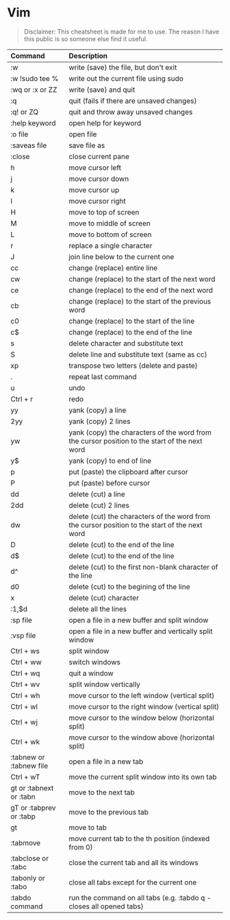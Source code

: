 # Vim

>Disclaimer: This cheatsheet is made for me to use. The reason I have this public is so someone else find it useful.

Command | Description 
:-- | :--
:w | write (save) the file, but don't exit
:w !sudo tee % | write out the current file using sudo
:wq or :x or ZZ | write (save) and quit
:q              | quit (fails if there are unsaved changes)
:q! or ZQ       | quit and throw away unsaved changes
:help keyword | open help for keyword
:o file       | open file
:saveas file  | save file as
:close        | close current pane
h             | move cursor left
j             | move cursor down
k             | move cursor up
l             | move cursor right
H             | move to top of screen
M             | move to middle of screen
L             | move to bottom of screen
r             | replace a single character
J             | join line below to the current one
cc            | change (replace) entire line
cw            | change (replace) to the start of the next word
ce            | change (replace) to the end of the next word
cb            | change (replace) to the start of the previous word
c0            | change (replace) to the start of the line
c$            | change (replace) to the end of the line
s             | delete character and substitute text
S             | delete line and substitute text (same as cc)
xp            | transpose two letters (delete and paste)
.             | repeat last command
u             | undo
Ctrl + r      | redo
yy            | yank (copy) a line
2yy           | yank (copy) 2 lines
yw            | yank (copy) the characters of the word from the cursor position to the start of the next word
y$            | yank (copy) to end of line
p             | put (paste) the clipboard after cursor
P             | put (paste) before cursor
dd            | delete (cut) a line
2dd           | delete (cut) 2 lines
dw            | delete (cut) the characters of the word from the cursor position to the start of the next word
D             | delete (cut) to the end of the line
d$            | delete (cut) to the end of the line
d^            | delete (cut) to the first non-blank character of the line
d0            | delete (cut) to the begining of the line
x             | delete (cut) character
:1,$d         | delete all the lines
:sp file      | open a file in a new buffer and split window
:vsp file     | open a file in a new buffer and vertically split window
Ctrl + ws     | split window
Ctrl + ww     | switch windows
Ctrl + wq     | quit a window
Ctrl + wv     | split window vertically
Ctrl + wh     | move cursor to the left window (vertical split)
Ctrl + wl     | move cursor to the right window (vertical split)
Ctrl + wj     | move cursor to the window below (horizontal split)
Ctrl + wk     | move cursor to the window above (horizontal split)
:tabnew or :tabnew file | open a file in a new tab
Ctrl + wT               | move the current split window into its own tab
gt or :tabnext or :tabn | move to the next tab
gT or :tabprev or :tabp | move to the previous tab
<number>gt              | move to tab <number>
:tabmove <number>       | move current tab to the <number>th position (indexed from 0)
:tabclose or :tabc      | close the current tab and all its windows
:tabonly or :tabo       | close all tabs except for the current one
:tabdo command          | run the command on all tabs (e.g. :tabdo q - closes all opened tabs)
